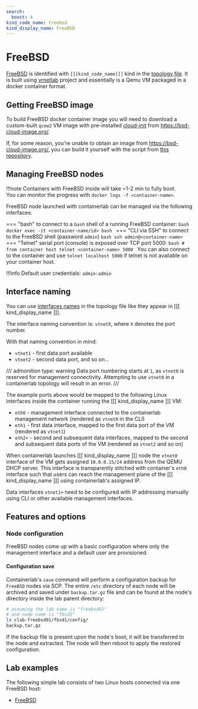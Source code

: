 ```yaml
---
search:
  boost: 4
kind_code_name: freebsd
kind_display_name: FreeBSD
---
```

# FreeBSD

[FreeBSD](https://freebsd.org/) is identified with `[[[kind_code_name]]]` kind in the [topology file](../topo-def-file.md). It is built using [vrnetlab](../vrnetlab.md) project and essentially is a Qemu VM packaged in a docker container format.

## Getting FreeBSD image

To build FreeBSD docker container image you will need to download a custom-built `qcow2` VM image with pre-installed [cloud-init](https://cloudinit.readthedocs.io/en/latest/) from https://bsd-cloud-image.org/.

If, for some reason, you're unable to obtain an image from https://bsd-cloud-image.org/, you can build it yourself with the script from [this repository](https://github.com/goneri/pcib).

## Managing FreeBSD nodes

!!!note
    Containers with FreeBSD inside will take ~1-2 min to fully boot.  
    You can monitor the progress with `docker logs -f <container-name>`.

FreeBSD node launched with containerlab can be managed via the following interfaces:

=== "bash"
    to connect to a `bash` shell of a running FreeBSD container:
    ```bash
    docker exec -it <container-name/id> bash
    ```
=== "CLI via SSH"
    to connect to the FreeBSD shell (password `admin`)
    ```bash
    ssh admin@<container-name>
    ```
=== "Telnet"
    serial port (console) is exposed over TCP port 5000:
    ```bash
    # from container host
    telnet <container-name> 5000
    ```
    You can also connect to the container and use `telnet localhost 5000` if telnet is not available on your container host.

!!!info
    Default user credentials: `admin:admin`

## Interface naming

You can use [interfaces names](../topo-def-file.md#interface-naming) in the topology file like they appear in [[[ kind_display_name ]]].

The interface naming convention is: `vtnetX`, where `X` denotes the port number.

With that naming convention in mind:

* `vtnet1` - first data port available
* `vtnet2` - second data port, and so on...

/// admonition
    type: warning
Data port numbering starts at `1`, as `vtnet0` is reserved for management connectivity. Attempting to use `vtnet0` in a containerlab topology will result in an error.
///

The example ports above would be mapped to the following Linux interfaces inside the container running the [[[ kind_display_name ]]] VM:

* `eth0` - management interface connected to the containerlab management network (rendered as `vtnet0` in the CLI)
* `eth1` - first data interface, mapped to the first data port of the VM (rendered as `vtnet1`)
* `eth2+` - second and subsequent data interfaces, mapped to the second and subsequent data ports of the VM (rendered as `vtnet2` and so on)

When containerlab launches [[[ kind_display_name ]]] node the `vtnet0` interface of the VM gets assigned `10.0.0.15/24` address from the QEMU DHCP server. This interface is transparently stitched with container's `eth0` interface such that users can reach the management plane of the [[[ kind_display_name ]]] using containerlab's assigned IP.

Data interfaces `vtnet1+` need to be configured with IP addressing manually using CLI or other available management interfaces.

## Features and options

### Node configuration

FreeBSD nodes come up with a basic configuration where only the management interface and a default user are provisioned.

#### Configuration save

Containerlab's `save` command will perform a configuration backup for `FreeBSD` nodes via SCP. The entire `/etc` directory of each node will be archived and saved under `backup.tar.gz` file and can be found at the node's directory inside the lab parent directory:

```bash
# assuming the lab name is "freebsd01"
# and node name is "fbsd1"
ls clab-freebsd01/fbsd1/config/
backup.tar.gz
```

If the backup file is present upon the node's boot, it will be transferred to the node and extracted. The node will then reboot to apply the restored configuration.

## Lab examples

The following simple lab consists of two Linux hosts connected via one FreeBSD host:

* [FreeBSD](../../lab-examples/freebsd01.md)
